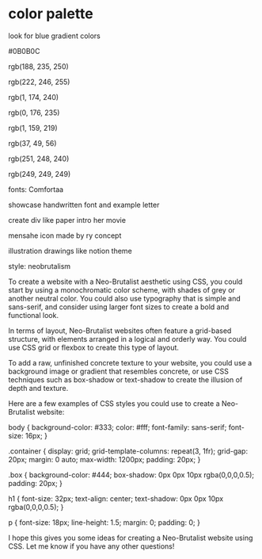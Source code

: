 # color palette

look for blue gradient colors

#0B0B0C



rgb(188, 235, 250)

rgb(222, 246, 255)

rgb(1, 174, 240)

rgb(0, 176, 235)

rgb(1, 159, 219)

rgb(37, 49, 56)

rgb(251, 248, 240)

rgb(249, 249, 249)


fonts:
Comfortaa


showcase handwritten font and example letter

create div like paper intro her movie


mensahe icon made by ry concept

illustration drawings like notion theme


style: neobrutalism

To create a website with a Neo-Brutalist aesthetic using CSS, you could start by using a monochromatic color scheme, with shades of grey or another neutral color. You could also use typography that is simple and sans-serif, and consider using larger font sizes to create a bold and functional look.

In terms of layout, Neo-Brutalist websites often feature a grid-based structure, with elements arranged in a logical and orderly way. You could use CSS grid or flexbox to create this type of layout.

To add a raw, unfinished concrete texture to your website, you could use a background image or gradient that resembles concrete, or use CSS techniques such as box-shadow or text-shadow to create the illusion of depth and texture.

Here are a few examples of CSS styles you could use to create a Neo-Brutalist website:

body {
  background-color: #333;
  color: #fff;
  font-family: sans-serif;
  font-size: 16px;
}

.container {
  display: grid;
  grid-template-columns: repeat(3, 1fr);
  grid-gap: 20px;
  margin: 0 auto;
  max-width: 1200px;
  padding: 20px;
}

.box {
  background-color: #444;
  box-shadow: 0px 0px 10px rgba(0,0,0,0.5);
  padding: 20px;
}

h1 {
  font-size: 32px;
  text-align: center;
  text-shadow: 0px 0px 10px rgba(0,0,0,0.5);
}

p {
  font-size: 18px;
  line-height: 1.5;
  margin: 0;
  padding: 0;
}

I hope this gives you some ideas for creating a Neo-Brutalist website using CSS. Let me know if you have any other questions!